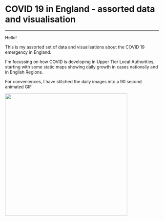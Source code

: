 # COVID 19 in England - assorted data and visualisation
---
Hello!

This is my assorted set of data and visualisations about the COVID 19 emergency in England.

I'm focussing on how COVID is developing in Upper Tier Local Authorities, starting with some static maps showing daily growth in cases nationally and in English Regions.

For conveniences, I have stitched the daily images into a 90 second animated GIF 

<img src="https://github.com/StevePeters/covid/blob/master/img/COVID_England_daily_map_loop.gif" width="400">

